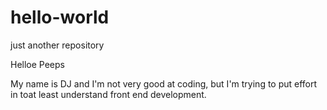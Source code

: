 # hello-world
just another repository 

Helloe Peeps

My name is DJ and I'm not very good at coding, but I'm trying to put effort in toat least understand front end development.

